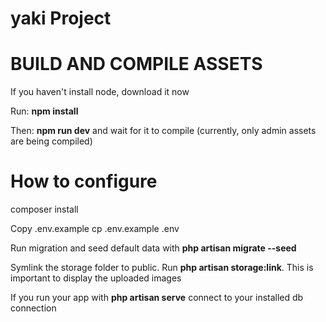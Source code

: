 # yaki Project

#   BUILD AND COMPILE ASSETS

If you haven't install node, <a src="https://nodejs.org/en/download/">download it now</a>

Run: <b>npm install</b>

Then: <b>npm run dev</b> and wait for it to compile (currently, only admin assets are being compiled)

#   How to configure

composer install

Copy .env.example cp .env.example .env

Run migration and seed default data with <b>php artisan migrate --seed</b>

Symlink the storage folder to public. Run <b>php artisan storage:link</b>. This is important to display the uploaded images

If you run your app with <b>php artisan serve</b> connect to your installed db connection
